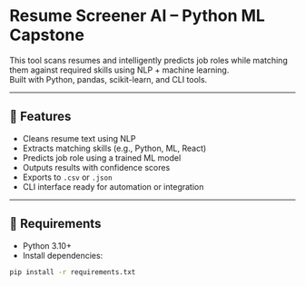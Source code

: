 # Resume Screener AI – Python ML Capstone

This tool scans resumes and intelligently predicts job roles while matching them
against required skills using NLP + machine learning.  
Built with Python, pandas, scikit-learn, and CLI tools.

---

## 🚀 Features

- Cleans resume text using NLP
- Extracts matching skills (e.g., Python, ML, React)
- Predicts job role using a trained ML model
- Outputs results with confidence scores
- Exports to `.csv` or `.json`
- CLI interface ready for automation or integration

---

## 🔧 Requirements

- Python 3.10+
- Install dependencies:

```bash
pip install -r requirements.txt
```
